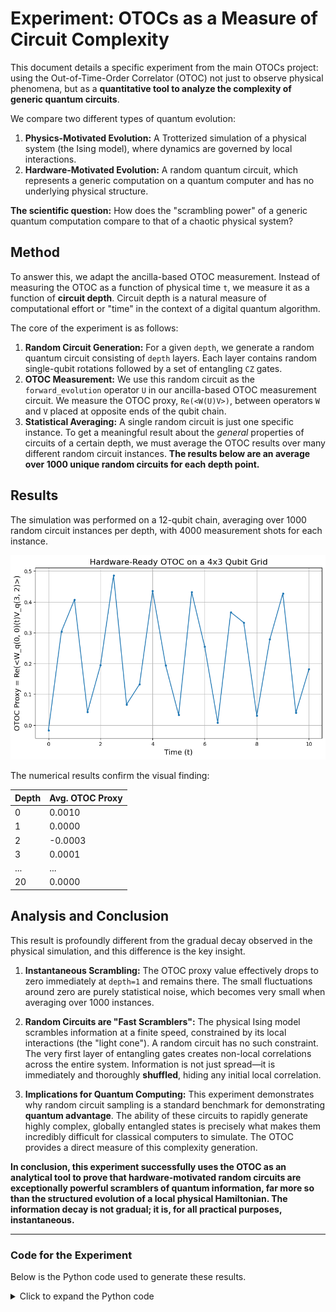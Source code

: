 # Experiment: OTOCs as a Measure of Circuit Complexity

This document details a specific experiment from the main OTOCs project: using the Out-of-Time-Order Correlator (OTOC) not just to observe physical phenomena, but as a **quantitative tool to analyze the complexity of generic quantum circuits**.

We compare two different types of quantum evolution:
1.  **Physics-Motivated Evolution:** A Trotterized simulation of a physical system (the Ising model), where dynamics are governed by local interactions.
2.  **Hardware-Motivated Evolution:** A random quantum circuit, which represents a generic computation on a quantum computer and has no underlying physical structure.

**The scientific question:** How does the "scrambling power" of a generic quantum computation compare to that of a chaotic physical system?

## Method

To answer this, we adapt the ancilla-based OTOC measurement. Instead of measuring the OTOC as a function of physical time `t`, we measure it as a function of **circuit depth**. Circuit depth is a natural measure of computational effort or "time" in the context of a digital quantum algorithm.

The core of the experiment is as follows:
1.  **Random Circuit Generation:** For a given `depth`, we generate a random quantum circuit consisting of `depth` layers. Each layer contains random single-qubit rotations followed by a set of entangling `CZ` gates.
2.  **OTOC Measurement:** We use this random circuit as the `forward_evolution` operator `U` in our ancilla-based OTOC measurement circuit. We measure the OTOC proxy, `Re(<W(U)V>)`, between operators `W` and `V` placed at opposite ends of the qubit chain.
3.  **Statistical Averaging:** A single random circuit is just one specific instance. To get a meaningful result about the *general* properties of circuits of a certain depth, we must average the OTOC results over many different random circuit instances. **The results below are an average over 1000 unique random circuits for each depth point.**

## Results

The simulation was performed on a 12-qubit chain, averaging over 1000 random circuit instances per depth, with 4000 measurement shots for each instance.

![Scrambling Power of Random Circuits](https://github.com/peterbabulik/OTOCs/raw/main/picture5.png)

The numerical results confirm the visual finding:

| Depth | Avg. OTOC Proxy |
|-------|-----------------|
| 0     | 0.0010          |
| 1     | 0.0000          |
| 2     | -0.0003         |
| 3     | 0.0001          |
| ...   | ...             |
| 20    | 0.0000          |

## Analysis and Conclusion

This result is profoundly different from the gradual decay observed in the physical simulation, and this difference is the key insight.

1.  **Instantaneous Scrambling:** The OTOC proxy value effectively drops to zero immediately at `depth=1` and remains there. The small fluctuations around zero are purely statistical noise, which becomes very small when averaging over 1000 instances.

2.  **Random Circuits are "Fast Scramblers":** The physical Ising model scrambles information at a finite speed, constrained by its local interactions (the "light cone"). A random circuit has no such constraint. The very first layer of entangling gates creates non-local correlations across the entire system. Information is not just spread—it is immediately and thoroughly **shuffled**, hiding any initial local correlation.

3.  **Implications for Quantum Computing:** This experiment demonstrates why random circuit sampling is a standard benchmark for demonstrating **quantum advantage**. The ability of these circuits to rapidly generate highly complex, globally entangled states is precisely what makes them incredibly difficult for classical computers to simulate. The OTOC provides a direct measure of this complexity generation.

**In conclusion, this experiment successfully uses the OTOC as an analytical tool to prove that hardware-motivated random circuits are exceptionally powerful scramblers of quantum information, far more so than the structured evolution of a local physical Hamiltonian. The information decay is not gradual; it is, for all practical purposes, instantaneous.**

---

### Code for the Experiment

Below is the Python code used to generate these results.

<details>
<summary>Click to expand the Python code</summary>

```python
import cirq
import numpy as np
import matplotlib.pyplot as plt

# --- 1. Define the Random Circuit Generator ---

def generate_random_layer(qubits):
    """Yields a layer of random single-qubit rotations and a layer of CZ gates."""
    # Layer of random single-qubit gates
    for qubit in qubits:
        yield cirq.PhasedXPowGate(
            phase_exponent=np.random.uniform(0, 1),
            exponent=0.5
        ).on(qubit)

    # Layer of entangling gates (CZ)
    for i in range(0, len(qubits) - 1, 2):
        yield cirq.CZ(qubits[i], qubits[i+1])
    for i in range(1, len(qubits) - 1, 2):
        yield cirq.CZ(qubits[i], qubits[i+1])

# --- 2. Ancilla-Based OTOC Simulation with Random Circuits ---

# System Parameters
N = 12
system_qubits = cirq.LineQubit.range(N)
ancilla = cirq.GridQubit(0, N)

# Operators and sites
op_W = cirq.X
op_V = cirq.Z
w_site = N - 1
v_site = N // 2

# Simulation Parameters
max_depth = 20
depth_steps = np.arange(0, max_depth + 1)
otoc_proxy_values = []
repetitions = 4000
num_instances = 1000 # High number of instances for clean results

print(f"Measuring OTOC vs. Circuit Depth for a {N}-qubit system.")
print(f"Averaging over {num_instances} random circuit instances per depth.")

simulator = cirq.Simulator()

for depth in depth_steps:
    
    instance_results = []
    
    for instance_num in range(num_instances):
        if depth > 0:
            forward_evolution = cirq.Circuit(generate_random_layer(system_qubits) for _ in range(depth))
            backward_evolution = cirq.inverse(forward_evolution)
        else:
            forward_evolution = cirq.Circuit()
            backward_evolution = cirq.Circuit()
        
        otoc_circuit = cirq.Circuit(
            cirq.H(ancilla),
            op_V(system_qubits[v_site]).controlled_by(ancilla),
            forward_evolution,
            op_W(system_qubits[w_site]).controlled_by(ancilla),
            backward_evolution,
            cirq.H(ancilla),
            cirq.measure(ancilla, key='ancilla_meas')
        )
        
        result = simulator.run(otoc_circuit, repetitions=repetitions)
        counts = result.histogram(key='ancilla_meas')
        expectation_value_z = (counts.get(0, 0) - counts.get(1, 0)) / repetitions
        instance_results.append(expectation_value_z)

    avg_otoc_proxy = np.mean(instance_results)
    otoc_proxy_values.append(avg_otoc_proxy)
    
    print(f"Depth: {depth:2d}, Avg. OTOC Proxy = {avg_otoc_proxy:.4f}")

print("Simulation complete!")

# --- 3. Plot the Results ---
plt.figure(figsize=(10, 6))
plt.plot(depth_steps, otoc_proxy_values, marker='.', linestyle='-')
plt.xlabel("Circuit Depth", fontsize=14)
plt.ylabel(f"Avg. OTOC Proxy = Re(<W_{w_site}(t)V_{v_site}>)", fontsize=14)
plt.title(f"Scrambling Power of Random Circuits", fontsize=16)
plt.grid(True)
plt.show()
```

</details>
